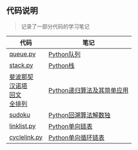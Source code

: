 ## 代码说明
> 记录了一部分代码的学习笔记
> 

| 代码                                                                                                                                                                                                                                                                                                              | 笔记                                                          |
|-----------------------------------------------------------------------------------------------------------------------------------------------------------------------------------------------------------------------------------------------------------------------------------------------------------------|-------------------------------------------------------------|
| [queue.py](https://github.com/ByteToy/algo/blob/master/others/queue.py)                                                                                                                                                                                                                                         | [Python队列](http://bytetoy.cn/python/python_queue.html)      |
| [stack.py](https://github.com/ByteToy/algo/blob/master/others/stack.py)                                                                                                                                                                                                                                         | [Python栈](http://bytetoy.cn/python/python_stack.html)       |
| [斐波那契](https://github.com/ByteToy/algo/blob/master/recursion/fib.py) <br/>[汉诺塔](https://github.com/ByteToy/algo/blob/master/recursion/hanoi.py) <br/>[回文](https://github.com/ByteToy/algo/blob/master/recursion/palindrome.py) <br/>[全排列](https://github.com/ByteToy/algo/blob/master/recursion/permutation.py) | [Python递归算法及其简单应用](http://bytetoy.cn/python/recursion.html) |
| [sudoku](https://github.com/ByteToy/algo/blob/master/recursion/sudoku.py)                                                                                                                                                                                                                                       | [Python回溯算法解数独](http://bytetoy.cn/python/sudoku.html)       |
| [linklist.py](https://github.com/ByteToy/algo/blob/master/others/linklist.py)                                                                                                                                                                                                                                              | [Python单向链表](http://bytetoy.cn/python/linklist.html)        |
|[cyclelink.py](others/cyclelink.py)| [Python单向循环链表](http://bytetoy.cn/python/cyclelink.html)                 |